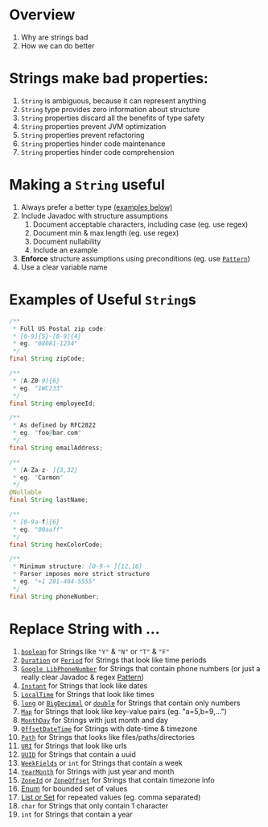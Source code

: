# Overview
1. Why are strings bad
1. How we can do better


# Strings make bad properties:
1. `String` is ambiguous, because it can represent anything
1. `String` type provides zero information about structure
1. `String` properties discard all the benefits of type safety
1. `String` properties prevent JVM optimization
1. `String` properties prevent refactoring
1. `String` properties hinder code maintenance
1. `String` properties hinder code comprehension


# Making a `String` useful
1. Always prefer a better type [(examples below)](TODO)
1. Include Javadoc with structure assumptions
    1. Document acceptable characters, including case (eg. use regex)
    1. Document min & max length (eg. use regex)
    1. Document nullability
    1. Include an example
1. **Enforce** structure assumptions using preconditions (eg. use [`Pattern`](https://docs.oracle.com/en/java/javase/11/docs/api/java.base/java/util/regex/Pattern.html))
1. Use a clear variable name


# Examples of Useful `String`s
```java
/**
 * Full US Postal zip code:
 * [0-9]{5}-[0-9]{4}
 * eg. "08081-1234"
 */
final String zipCode;

/**
 * [A-Z0-9]{6}
 * eg. "1WC233"
 */
final String employeeId;

/**
 * As defined by RFC2822
 * eg. "foo@bar.com"
 */
final String emailAddress;

/**
 * [A-Za-z- ]{3,32}
 * eg. "Carmon"
 */
@Nullable
final String lastName;

/**
 * [0-9a-f]{6}
 * eg. "00aaff"
 */
final String hexColorCode;

/**
 * Minimum structure: [0-9-+ ]{12,16}
 * Parser imposes more strict structure
 * eg. "+1 201-404-5555"
 */
final String phoneNumber;

```


# Replace String with ...
1. [`boolean`](https://docs.oracle.com/en/java/javase/11/docs/api/java.base/java/lang/Boolean.html) for Strings like `"Y"` & `"N"` or `"T"` & `"F"`
1. [`Duration`](https://docs.oracle.com/en/java/javase/11/docs/api/java.base/java/time/Duration.html) or [`Period`](https://docs.oracle.com/en/java/javase/11/docs/api/java.base/java/time/Period.html) for Strings that look like time periods
1. [`Google LibPhoneNumber`](https://github.com/google/libphonenumber) for Strings that contain phone numbers (or just a really clear Javadoc & regex [Pattern](https://docs.oracle.com/en/java/javase/11/docs/api/java.base/java/util/regex/Pattern.html))
1. [`Instant`](https://docs.oracle.com/en/java/javase/11/docs/api/java.base/java/time/Instant.html) for Strings that look like dates
1. [`LocalTime`](https://docs.oracle.com/en/java/javase/11/docs/api/java.base/java/time/LocalTime.html) for Strings that look like times
1. [`long`](https://docs.oracle.com/en/java/javase/11/docs/api/java.base/java/lang/Long.html) or [`BigDecimal`](https://docs.oracle.com/en/java/javase/11/docs/api/java.base/java/math/BigDecimal.html) or [`double`](https://docs.oracle.com/en/java/javase/11/docs/api/java.base/java/lang/Double.html) for Strings that contain only numbers
1. [`Map`](https://docs.oracle.com/en/java/javase/11/docs/api/java.base/java/util/Map.html) for Strings that look like key-value pairs (eg. "a=5,b=9,...")
1. [`MonthDay`](https://docs.oracle.com/en/java/javase/11/docs/api/java.base/java/time/MonthDay.html) for Strings with just month and day
1. [`OffsetDateTime`](https://docs.oracle.com/en/java/javase/11/docs/api/java.base/java/time/OffsetDateTime.html) for Strings with date-time & timezone
1. [`Path`](https://docs.oracle.com/en/java/javase/12/docs/api/java.base/java/nio/file/Path.html) for Strings that looks like files/paths/directories
1. [`URI`](https://docs.oracle.com/en/java/javase/11/docs/api/java.base/java/net/URI.html) for Strings that look like urls
1. [`UUID`](https://docs.oracle.com/en/java/javase/11/docs/api/java.base/java/util/UUID.html) for Strings that contain a uuid
1. [`WeekFields`](https://docs.oracle.com/en/java/javase/11/docs/api/java.base/java/time/temporal/WeekFields.html) or `int` for Strings that contain a week
1. [`YearMonth`](https://docs.oracle.com/en/java/javase/11/docs/api/java.base/java/time/YearMonth.html) for Strings with just year and month
1. [`ZoneId`](https://docs.oracle.com/en/java/javase/11/docs/api/java.base/java/time/ZoneId.html) or [`ZoneOffset`](https://docs.oracle.com/en/java/javase/11/docs/api/java.base/java/time/ZoneOffset.html) for Strings that contain timezone info
1. [Enum](https://docs.oracle.com/javase/tutorial/java/javaOO/enum.html) for bounded set of values
1. [List or Set](./collections.selecting.md) for repeated values (eg. comma separated)
1. `char` for Strings that only contain 1 character
1. `int` for Strings that contain a year
